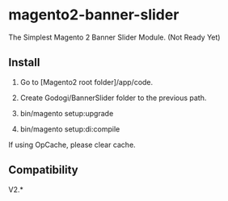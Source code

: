 # magento2-banner-slider
The Simplest Magento 2 Banner Slider Module. (Not Ready Yet)


## Install

1. Go to [Magento2 root folder]/app/code.

2. Create Godogi/BannerSlider folder to the previous path.

3. bin/magento setup:upgrade

4. bin/magento setup:di:compile

If using OpCache, please clear cache.


## Compatibility

V2.*

